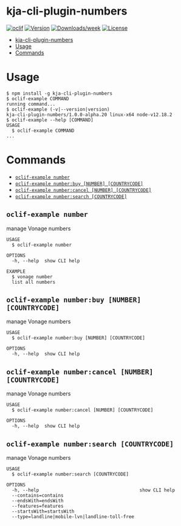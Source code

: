 # kja-cli-plugin-numbers

[![oclif](https://img.shields.io/badge/cli-oclif-brightgreen.svg)](https://oclif.io)
[![Version](https://img.shields.io/npm/v/kja-cli-plugin-numbers.svg)](https://npmjs.org/package/kja-cli-plugin-numbers)
[![Downloads/week](https://img.shields.io/npm/dw/kja-cli-plugin-numbers.svg)](https://npmjs.org/package/kja-cli-plugin-numbers)
[![License](https://img.shields.io/npm/l/kja-cli-plugin-numbers.svg)](https://github.com/Vonage/cli-plugin-numbers/blob/master/package.json)

<!-- toc -->
* [kja-cli-plugin-numbers](#kja-cli-plugin-numbers)
* [Usage](#usage)
* [Commands](#commands)
<!-- tocstop -->

# Usage

<!-- usage -->
```sh-session
$ npm install -g kja-cli-plugin-numbers
$ oclif-example COMMAND
running command...
$ oclif-example (-v|--version|version)
kja-cli-plugin-numbers/1.0.0-alpha.20 linux-x64 node-v12.18.2
$ oclif-example --help [COMMAND]
USAGE
  $ oclif-example COMMAND
...
```
<!-- usagestop -->

# Commands

<!-- commands -->
* [`oclif-example number`](#oclif-example-number)
* [`oclif-example number:buy [NUMBER] [COUNTRYCODE]`](#oclif-example-numberbuy-number-countrycode)
* [`oclif-example number:cancel [NUMBER] [COUNTRYCODE]`](#oclif-example-numbercancel-number-countrycode)
* [`oclif-example number:search [COUNTRYCODE]`](#oclif-example-numbersearch-countrycode)

## `oclif-example number`

manage Vonage numbers

```
USAGE
  $ oclif-example number

OPTIONS
  -h, --help  show CLI help

EXAMPLE
  $ vonage number
  list all numbers
```

## `oclif-example number:buy [NUMBER] [COUNTRYCODE]`

manage Vonage numbers

```
USAGE
  $ oclif-example number:buy [NUMBER] [COUNTRYCODE]

OPTIONS
  -h, --help  show CLI help
```

## `oclif-example number:cancel [NUMBER] [COUNTRYCODE]`

manage Vonage numbers

```
USAGE
  $ oclif-example number:cancel [NUMBER] [COUNTRYCODE]

OPTIONS
  -h, --help  show CLI help
```

## `oclif-example number:search [COUNTRYCODE]`

manage Vonage numbers

```
USAGE
  $ oclif-example number:search [COUNTRYCODE]

OPTIONS
  -h, --help                                     show CLI help
  --contains=contains
  --endsWith=endsWith
  --features=features
  --startsWith=startsWith
  --type=landline|mobile-lvn|landline-toll-free
```
<!-- commandsstop -->
